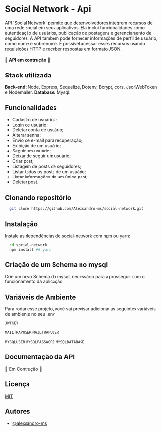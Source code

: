 # Social Network - Api

API 'Social Network' permite que desenvolvedores integrem recursos de uma rede social em seus aplicativos. Ela inclui funcionalidades como autenticação de usuários, publicação de postagens e gerenciamento de seguidores. A API também pode fornecer informações de perfil de usuário, como nome e sobrenome. É possível acessar esses recursos usando requisições HTTP e receber respostas em formato JSON.

#### 🚧 API em contrução 🚧

## Stack utilizada

**Back-end:** Node, Express, Sequelize, Dotenv, Bcrypt, cors, JsonWebToken e Nodemailer.
**Database:** Mysql.

## Funcionalidades

- Cadastro de usuários;
- Login de usuário;
- Deletar conta de usuário;
- Alterar senha;
- Envio de e-mail para recuperação;
- Exibição de um usuário;
- Seguir um usuário;
- Deixar de seguir um usuário;
- Criar post;
- Listagem de posts de seguidores;
- Listar todos os posts de um usuário;
- Listar informações de um único post;
- Deletar post.

## Clonando repositório

```bash
  git clone https://github.com/Alexsandro-ms/social-network.git
```

## Instalação

Instale as dependências de social-network com npm ou yarn:

```bash
  cd social-network
  npm install ## yarn
```

## Criação de um Schema no mysql

Crie um novo Schema do mysql, necessário para a prosseguir com o funcionamento da aplicação

## Variáveis de Ambiente

Para rodar esse projeto, você vai precisar adicionar as seguintes variáveis de ambiente no seu .env

`JWTKEY`

`MAILTRAPUSER` `MAILTRAPUSER`

`MYSQLUSER` `MYSQLPASSWORD` `MYSQLDATABASE`

## Documentação da API

🚧 Em Contrução 🚧

## Licença

[MIT](https://choosealicense.com/licenses/mit/)

## Autores

- [@alexsandro-ms](https://www.github.com/alexsandro-ms)
